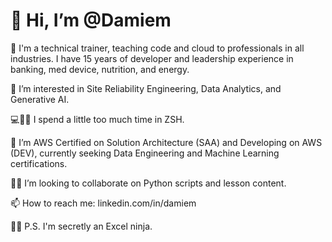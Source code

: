 # 👋 Hi, I’m @Damiem
🏫 I'm a technical trainer, teaching code and cloud to professionals in all industries. I have 15 years of developer and leadership experience in banking, med device, nutrition, and energy. 

👀 I’m interested in Site Reliability Engineering, Data Analytics, and Generative AI. 

💻😵‍💫 I spend a little too much time in ZSH.

🌱 I’m AWS Certified on Solution Architecture (SAA) and Developing on AWS (DEV), currently seeking Data Engineering and Machine Learning certifications. 

🧑‍💼 I’m looking to collaborate on Python scripts and lesson content.

📫 How to reach me: linkedin.com/in/damiem

🤫🥷 P.S. I'm secretly an Excel ninja. 

<!---
Damiem/Damiem is a ✨ special ✨ repository because its `README.md` (this file) appears on your GitHub profile.
You can click the Preview link to take a look at your changes.
--->
